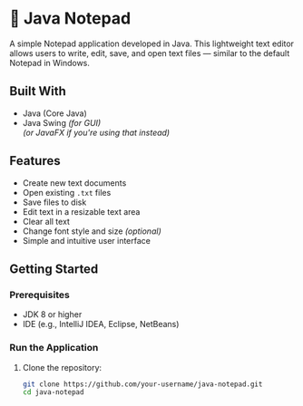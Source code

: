 # 📝 Java Notepad

A simple Notepad application developed in Java. This lightweight text editor allows users to write, edit, save, and open text files — similar to the default Notepad in Windows.

##  Built With

- Java (Core Java)
- Java Swing *(for GUI)*  
  *(or JavaFX if you're using that instead)*

## Features

- Create new text documents
- Open existing `.txt` files
- Save files to disk
- Edit text in a resizable text area
- Clear all text
- Change font style and size *(optional)*
- Simple and intuitive user interface

##  Getting Started

### Prerequisites

- JDK 8 or higher
- IDE (e.g., IntelliJ IDEA, Eclipse, NetBeans)

### Run the Application

1. Clone the repository:

   ```bash
   git clone https://github.com/your-username/java-notepad.git
   cd java-notepad
